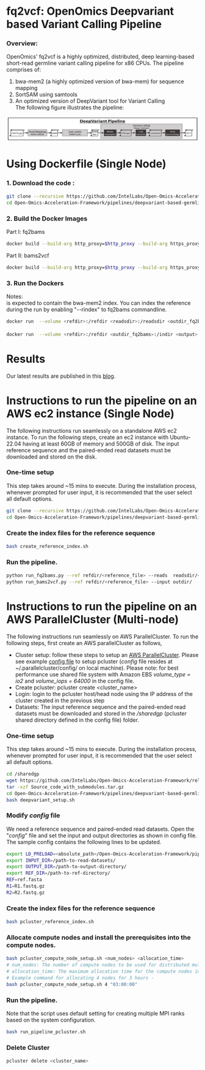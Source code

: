 # fq2vcf: OpenOmics Deepvariant based Variant Calling Pipeline  
### Overview:  
OpenOmics' fq2vcf is a highly optimized, distributed, deep learning-based short-read germline variant calling pipeline for x86 CPUs. 
The pipeline comprises of:   
1. bwa-mem2 (a highly optimized version of bwa-mem) for sequence mapping  
2. SortSAM using samtools  
3. An optimized version of DeepVariant tool for Variant Calling   
The following figure illustrates the pipeline:

<p align="center">
<img src="https://github.com/IntelLabs/Open-Omics-Acceleration-Framework/blob/main/images/deepvariant-fq2vcf.jpg"/a></br>
</p> 

# Using Dockerfile  (Single Node)  
### 1. Download the code :  

```bash
git clone --recursive https://github.com/IntelLabs/Open-Omics-Acceleration-Framework.git
cd Open-Omics-Acceleration-Framework/pipelines/deepvariant-based-germline-variant-calling-fq2vcf/
```
### 2. Build the Docker Images
Part I: fq2bams
```bash
docker build --build-arg http_proxy=$http_proxy --build-arg https_proxy=$https_proxy -t fq2bams -f Dockerfile_fq2bams .  
```
Part II: bams2vcf
```bash
docker build --build-arg http_proxy=$http_proxy --build-arg https_proxy=$https_proxy -t bams2vcf -f Dockerfile_bamsvcf  .   
```

### 3. Run the Dockers  
Notes:  
<refdir> is expected to contain the bwa-mem2 index. You can index the reference during the run by enabling "--rindex" to fq2bams commandline.  

```bash
docker run  --volume <refdir>:/refdir <readsdir>:/readsdir <outdir_fq2bams>:/outdir fq2bams:latest python run_fq2bams.py --ref /refdir/<reference_file> --reads  /readsdir/<read1>  /readsdir/<read2>  --output /outdir/<outBAMfile>   

docker run  --volume <refdir>:/refdir <outdir_fq2bams>:/indir <output>:/outdir  bams2vcf:latest python run_bams2vcf.py --ref /refdir/<reference_file> --input /indir/  --output /outdir/<outVCFfile>   
```

# Results

Our latest results are published in this [blog](https://community.intel.com/t5/Blogs/Tech-Innovation/Artificial-Intelligence-AI/Intel-Xeon-is-all-you-need-for-AI-inference-Performance/post/1506083).


# Instructions to run the pipeline on an AWS ec2 instance (Single Node)
The following instructions run seamlessly on a standalone AWS ec2 instance. To run the following steps, create an ec2 instance with Ubuntu-22.04 having at least 60GB of memory and 500GB of disk. The input reference sequence and the paired-ended read datasets must be downloaded and stored on the disk.

### One-time setup
This step takes around ~15 mins to execute. During the installation process, whenever prompted for user input, it is recommended that the user select all default options.
```bash
git clone --recursive https://github.com/IntelLabs/Open-Omics-Acceleration-Framework.git
cd Open-Omics-Acceleration-Framework/pipelines/deepvariant-based-germline-variant-calling-fq2vcf/
```

### Create the index files for the reference sequence
```bash
bash create_reference_index.sh
```

### Run the pipeline.
```bash
python run_fq2bams.py --ref refdir/<reference_file> --reads  readsdir/<read1>  readsdir/<read2>  --output outdir/<outBAMfile>     
python run_bams2vcf.py --ref refdir/<reference_file> --input outdir/  --output outdir/<outVCFfile>     

```


# Instructions to run the pipeline on an AWS ParallelCluster (Multi-node)   

The following instructions run seamlessly on AWS ParallelCluster. To run the following steps, first create an AWS parallelCluster as follows,
- Cluster setup: follow these steps to setup an [AWS ParallelCluster](https://docs.aws.amazon.com/parallelcluster/v2/ug/what-is-aws-parallelcluster.html).  Please see example [config file](scripts/aws/pcluster_example_config) to setup pcluster (_config_ file resides at ~/.parallelcluster/config/ on local machine). Please note: for best performance use shared file system with Amazon EBS _volume\_type = io2_ and _volume\_iops = 64000_ in the config file.
- Create pcluster: pcluster create <cluster_name>
- Login: login to the pcluster host/head node using the IP address of the cluster created in the previous step  
- Datasets: The input reference sequence and the paired-ended read datasets must be downloaded and stored in the _/sharedgp_ (pcluster shared directory defined in the config file) folder.


### One-time setup
This step takes around ~15 mins to execute. During the installation process, whenever prompted for user input, it is recommended that the user select all default options.
```bash
cd /sharedgp
wget https://github.com/IntelLabs/Open-Omics-Acceleration-Framework/releases/download/3.0/Source_code_with_submodules.tar.gz
tar -xzf Source_code_with_submodules.tar.gz
cd Open-Omics-Acceleration-Framework/pipelines/deepvariant-based-germline-variant-calling-fq2vcf/scripts/aws
bash deepvariant_setup.sh
```
### Modify _config_ file
We need a reference sequence and paired-ended read datasets. Open the "_config_" file and set the input and output directories as shown in config file.
The sample config contains the following lines to be updated.
```bash
export LD_PRELOAD=<absolute_path>/Open-Omics-Acceleration-Framework/pipelines/deepvariant-based-germline-variant-calling-fq2vcf/libmimalloc.so.2.0:$LD_PRELOAD
export INPUT_DIR=/path-to-read-datasets/
export OUTPUT_DIR=/path-to-output-directory/
export REF_DIR=/path-to-ref-directory/
REF=ref.fasta
R1=R1.fastq.gz
R2=R2.fastq.gz
```

### Create the index files for the reference sequence
```bash
bash pcluster_reference_index.sh
```

### Allocate compute nodes and install the prerequisites into the compute nodes.
```bash
bash pcluster_compute_node_setup.sh <num_nodes> <allocation_time>
# num_nodes: The number of compute nodes to be used for distributed multi-node execution.
# allocation_time: The maximum allocation time for the compute nodes in "hh:mm:ss" format. The default value is 2 hours, i.e., 02:00:00.
# Example command for allocating 4 nodes for 3 hours -
bash pcluster_compute_node_setup.sh 4 "03:00:00"
```

### Run the pipeline.
Note that the script uses default setting for creating multiple MPI ranks based on the system configuration.
```bash
bash run_pipeline_pcluster.sh
```

### Delete Cluster
```bash
pcluster delete <cluster_name>
```
